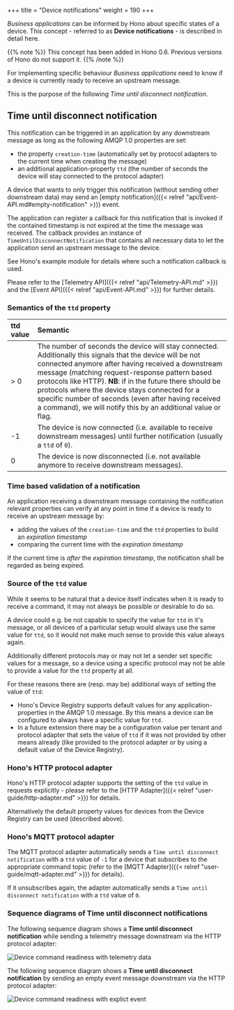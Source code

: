 +++
title = "Device notifications"
weight = 190
+++

*Business applications* can be informed by Hono about specific states of a device. This concept - referred to as
 **Device notifications** - is described in detail here.
 
 
<!--more-->

{{% note %}}
This concept has been added in Hono 0.6. Previous versions of Hono do not support it.
{{% /note %}}

For implementing specific behaviour *Business applications* need to know if
a device is currently ready to receive an upstream message.

This is the purpose of the following *Time until disconnect notification*.

## Time until disconnect notification

This notification can be triggered in an application by any downstream message as long as the following AMQP 1.0 properties are set:

- the property `creation-time` (automatically set by protocol adapters to the current time when creating the message)
- an additional application-property `ttd` (the number of seconds the device will stay connected to the protocol adapter)

A device that wants to only trigger this notification (without sending other downstream data) may send an 
[empty notification]({{< relref "api/Event-API.md#empty-notification" >}}) event.

The application can register a callback for this notification that is invoked if the contained
timestamp is not expired at the time the message was received. The callback provides an instance of `TimeUntilDisconnectNotification`
that contains all necessary data to let the application send an upstream message to the device.

See Hono's example module for details where such a notification callback is used.

 
Please refer to the [Telemetry API]({{< relref "api/Telemetry-API.md" >}}) and the [Event API]({{< relref "api/Event-API.md" >}}) for further details.

### Semantics of the `ttd` property

| ttd value | Semantic |
| :--- | :---------- |
| > 0  | The number of seconds the device will stay connected. Additionally this signals that the device will be not connected anymore after having received a downstream message (matching request-response pattern based protocols like HTTP). **NB**: if in the future there should be protocols where the device stays connected for a specific number of seconds (even after having received a command), we will notify this by an additional value or flag.
| -1   | The device is now connected (i.e. available to receive downstream messages) until further notification (usually a `ttd` of `0`).
| 0    | The device is now disconnected (i.e. not available anymore to receive downstream messages).

### Time based validation of a notification 

An application receiving a downstream message containing the notification relevant properties can verify at any point in
time if a device is ready to receive an upstream message by:

- adding the values of the `creation-time` and the `ttd` properties to build an *expiration timestamp*
- comparing the current time with the *expiration timestamp*

If the current time is *after* the *expiration timestamp*, the notification shall be regarded as being expired.

### Source of the `ttd` value

While it seems to be natural that a device itself indicates when it is ready to receive a command, it may not always be
possible or desirable to do so.

A device could e.g. be not capable to specify the value for `ttd` in it's message, or all devices of a particular setup would always use the same value
for `ttd`, so it would not make much sense to provide this value always again.

Additionally different protocols may or may not let a sender set specific values for a message, so a device using a 
specific protocol may not be able to
provide a value for the `ttd` property at all.

For these reasons there are (resp. may be) additional ways of setting the value of `ttd`:

- Hono's Device Registry supports default values for any application-properties in the AMQP 1.0 message. By this means
  a device can be configured to always have a specific value for `ttd`.
- In a future extension there may be a configuration value per tenant and protocol adapter that sets the value of `ttd`
  if it was not provided by other means already (like provided to the protocol adapter or by using a default value of the 
  Device Registry).
  
### Hono's HTTP protocol adapter

Hono's HTTP protocol adapter supports the setting of the `ttd` value in requests explicitly - please refer to the
[HTTP Adapter]({{< relref "user-guide/http-adapter.md" >}}) for details.

Alternatively the default property values for devices from the Device Registry can be used (described above).
  
### Hono's MQTT protocol adapter

The MQTT protocol adapter automatically sends a `Time until disconnect notification` with a `ttd` value of `-1`
for a device that subscribes to
the appropriate command topic (refer to the [MQTT Adapter]({{< relref "user-guide/mqtt-adapter.md" >}}) for details).

If it unsubscribes again, the adapter automatically sends a `Time until disconnect notification` with a `ttd` value of `0`.

### Sequence diagrams of Time until disconnect notifications

The following sequence diagram shows a **Time until disconnect notification** while sending a telemetry message downstream
via the HTTP protocol adapter:

![Device command readiness with telemetry data](../device_commandReadinessImplicit.png)

The following sequence diagram shows a **Time until disconnect notification** by sending an empty event message downstream
via the HTTP protocol adapter:

![Device command readiness with explict event](../device_commandReadinessExplicit.png)
